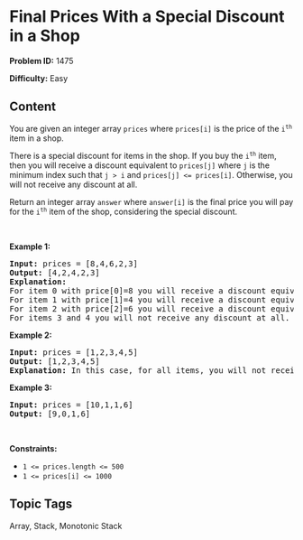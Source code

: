 # Final Prices With a Special Discount in a Shop

**Problem ID:** 1475

**Difficulty:** Easy

## Content
<p>You are given an integer array <code>prices</code> where <code>prices[i]</code> is the price of the <code>i<sup>th</sup></code> item in a shop.</p>

<p>There is a special discount for items in the shop. If you buy the <code>i<sup>th</sup></code> item, then you will receive a discount equivalent to <code>prices[j]</code> where <code>j</code> is the minimum index such that <code>j &gt; i</code> and <code>prices[j] &lt;= prices[i]</code>. Otherwise, you will not receive any discount at all.</p>

<p>Return an integer array <code>answer</code> where <code>answer[i]</code> is the final price you will pay for the <code>i<sup>th</sup></code> item of the shop, considering the special discount.</p>

<p>&nbsp;</p>
<p><strong class="example">Example 1:</strong></p>

<pre>
<strong>Input:</strong> prices = [8,4,6,2,3]
<strong>Output:</strong> [4,2,4,2,3]
<strong>Explanation:</strong> 
For item 0 with price[0]=8 you will receive a discount equivalent to prices[1]=4, therefore, the final price you will pay is 8 - 4 = 4.
For item 1 with price[1]=4 you will receive a discount equivalent to prices[3]=2, therefore, the final price you will pay is 4 - 2 = 2.
For item 2 with price[2]=6 you will receive a discount equivalent to prices[3]=2, therefore, the final price you will pay is 6 - 2 = 4.
For items 3 and 4 you will not receive any discount at all.
</pre>

<p><strong class="example">Example 2:</strong></p>

<pre>
<strong>Input:</strong> prices = [1,2,3,4,5]
<strong>Output:</strong> [1,2,3,4,5]
<strong>Explanation:</strong> In this case, for all items, you will not receive any discount at all.
</pre>

<p><strong class="example">Example 3:</strong></p>

<pre>
<strong>Input:</strong> prices = [10,1,1,6]
<strong>Output:</strong> [9,0,1,6]
</pre>

<p>&nbsp;</p>
<p><strong>Constraints:</strong></p>

<ul>
	<li><code>1 &lt;= prices.length &lt;= 500</code></li>
	<li><code>1 &lt;= prices[i] &lt;= 1000</code></li>
</ul>


## Topic Tags
Array, Stack, Monotonic Stack
